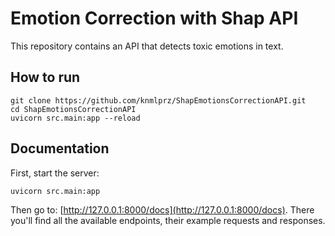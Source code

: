 # Emotion Correction with Shap API
This repository contains an API that detects toxic emotions in text.

## How to run
```commandline
git clone https://github.com/knmlprz/ShapEmotionsCorrectionAPI.git
cd ShapEmotionsCorrectionAPI
uvicorn src.main:app --reload
```

## Documentation
First, start the server:
```commandline
uvicorn src.main:app 
```
Then go to: [http://127.0.0.1:8000/docs](http://127.0.0.1:8000/docs). There 
you'll find all the available endpoints, their example requests and responses.